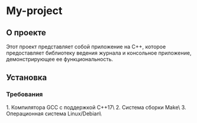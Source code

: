 # My-project
<h2> О проекте </h2>
Этот проект представляет собой приложение на C++, которое предоставляет библиотеку ведения журнала и консольное приложение, демонстрирующее ее функциональность. 

<h2> Установка </h2>
<h3> Требования </h3>
1. Компилятора GCC с поддержкой C++17\
2. Система сборки Make\
3. Операционная система Linux/Debian\
